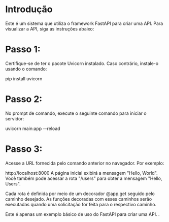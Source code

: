# Introdução

Este é um sistema que utiliza o framework FastAPI para criar uma API. Para visualizar a API, siga as instruções abaixo:

# Passo 1:

Certifique-se de ter o pacote Uvicorn instalado. Caso contrário, instale-o usando o comando:

pip install uvicorn

# Passo 2:

No prompt de comando, execute o seguinte comando para iniciar o servidor:


uvicorn main:app --reload

# Passo 3:
Acesse a URL fornecida pelo comando anterior no navegador. Por exemplo:


http://localhost:8000
A página inicial exibirá a mensagem "Hello, World". Você também pode acessar a rota "/users" para obter a mensagem "Hello, Users".

Cada rota é definida por meio de um decorador @app.get seguido pelo caminho desejado. As funções decoradas com esses caminhos serão executadas quando uma solicitação for feita para o respectivo caminho.

Este é apenas um exemplo básico de uso do FastAPI para criar uma API. .
 

